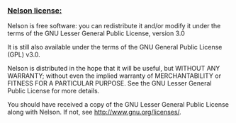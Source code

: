### [Nelson license:](lgpl-3.0.md)

Nelson is free software: you can redistribute it and/or modify it under the terms of the GNU Lesser General Public License, version 3.0

It is still also available under the terms of the GNU General Public License (GPL) v3.0.

Nelson is distributed in the hope that it will be useful, but WITHOUT ANY WARRANTY; without even the implied warranty of MERCHANTABILITY or FITNESS FOR A PARTICULAR PURPOSE. See the GNU Lesser General Public License for more details.

You should have received a copy of the GNU Lesser General Public License along with Nelson. If not, see <http://www.gnu.org/licenses/>.
